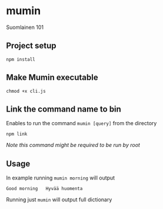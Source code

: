 # mumin
Suomlainen 101

## Project setup
```
npm install
```

## Make Mumin executable
```
chmod +x cli.js
```

## Link the command name to bin
Enables to run the command `mumin [query]` from the directory
```
npm link
```
*Note this command might be required to be run by root*

## Usage
In example running `mumin morning` will output
```
Good morning   Hyvää huomenta
```
Running just `mumin` will output full dictionary
